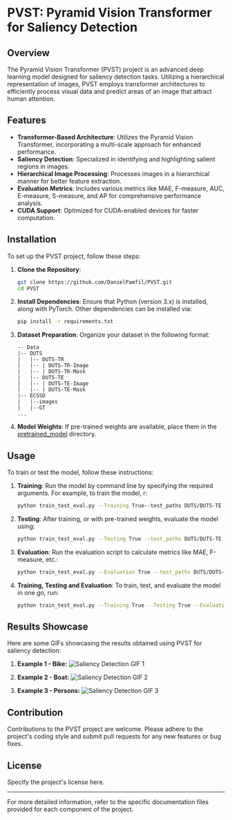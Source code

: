 # PVST: Pyramid Vision Transformer for Saliency Detection

## Overview
The Pyramid Vision Transformer (PVST) project is an advanced deep learning model designed for saliency detection tasks. Utilizing a hierarchical representation of images, PVST employs transformer architectures to efficiently process visual data and predict areas of an image that attract human attention.

## Features
- **Transformer-Based Architecture**: Utilizes the Pyramid Vision Transformer, incorporating a multi-scale approach for enhanced performance.
- **Saliency Detection**: Specialized in identifying and highlighting salient regions in images.
- **Hierarchical Image Processing**: Processes images in a hierarchical manner for better feature extraction.
- **Evaluation Metrics**: Includes various metrics like MAE, F-measure, AUC, E-measure, S-measure, and AP for comprehensive performance analysis.
- **CUDA Support**: Optimized for CUDA-enabled devices for faster computation.

## Installation

To set up the PVST project, follow these steps:

1. **Clone the Repository**:
   ```bash
   git clone https://github.com/DanielPamfil/PVST.git
   cd PVST
   ```

2. **Install Dependencies**:
   Ensure that Python (version 3.x) is installed, along with PyTorch. Other dependencies can be installed via:
   ```bash
   pip install -r requirements.txt
   ```

3. **Dataset Preparation**:
   Organize your dataset in the following format:
   ````
   -- Data
   |-- DUTS
   |   |-- DUTS-TR
   |   |-- | DUTS-TR-Image
   |   |-- | DUTS-TR-Mask
   |   |-- DUTS-TE
   |   |-- | DUTS-TE-Image
   |   |-- | DUTS-TE-Mask
   |-- ECSSD
   |   |--images
   |   |--GT
   ...
   ````

4. **Model Weights**:
   If pre-trained weights are available, place them in the [pretrained_model](pretrained_model)  directory.

## Usage

To train or test the model, follow these instructions:

1. **Training**:
   Run the model by command line by specifying the required arguments. For example, to train the model, r:
   ```bash
   python train_test_eval.py --Training True--test_paths DUTS/DUTS-TE --pretrained_model ./pretrained_model/pvt_v2_b3.pth --save_model_dir checkpoint/pvt_v2_b3/ --arch pvt_v2_b3
   ```

2. **Testing**:
   After training, or with pre-trained weights, evaluate the model using:
   ```bash
   python train_test_eval.py --Testing True --test_paths DUTS/DUTS-TE --pretrained_model ./pretrained_model/pvt_v2_b3.pth --save_model_dir checkpoint/pvt_v2_b3/ 

   ```

3. **Evaluation**:
   Run the evaluation script to calculate metrics like MAE, F-measure, etc.:
     ```bash
     python train_test_eval.py --Evaluation True --test_paths DUTS/DUTS-TE --pretrained_model ./pretrained_model/pvt_v2_b3.pth --save_model_dir checkpoint/pvt_v2_b3/ 
   
     ```

3. **Training, Testing and Evaluation**:
   To train, test, and evaluate the model in one go, run:
   ```bash
   python train_test_eval.py --Training True --Testing True --Evaluation True --test_paths DUTS/DUTS-TE --pretrained_model ./pretrained_model/pvt_v2_b3.pth --save_model_dir checkpoint/pvt_v2_b3/ 
   ```

## Results Showcase

Here are some GIFs showcasing the results obtained using PVST for saliency detection:

1. **Example 1 - Bike:**
   ![Saliency Detection GIF 1](gifs/bike.gif)

2. **Example 2 - Boat:**
   ![Saliency Detection GIF 2](gifs/boat.gif)

3. **Example 3 - Persons:**
   ![Saliency Detection GIF 3](gifs/person.gif)

## Contribution

Contributions to the PVST project are welcome. Please adhere to the project's coding style and submit pull requests for any new features or bug fixes.

## License

Specify the project's license here.

---

For more detailed information, refer to the specific documentation files provided for each component of the project.
